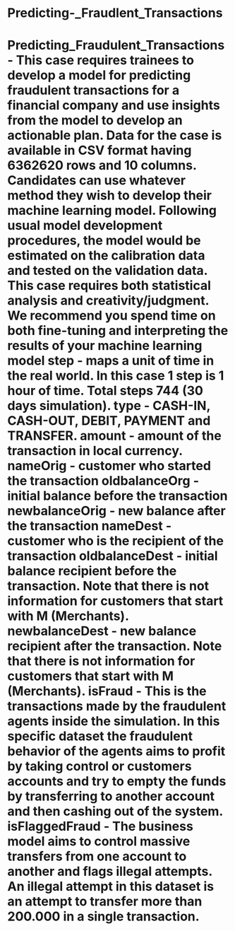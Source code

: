 # Predicting-_Fraudlent_Transactions
# Predicting_Fraudulent_Transactions-  This case requires trainees to develop a model for predicting fraudulent transactions for a  financial company and use insights from the model to develop an actionable plan. Data for the  case is available in CSV format having 6362620 rows and 10 columns. Candidates can use whatever method they wish to develop their machine learning model.  Following usual model development procedures, the model would be estimated on the  calibration data and tested on the validation data. This case requires both statistical analysis and  creativity/judgment. We recommend you spend time on both fine-tuning and interpreting the  results of your machine learning model  step - maps a unit of time in the real world. In this case 1 step is 1 hour of time. Total steps 744 (30 days simulation).  type - CASH-IN, CASH-OUT, DEBIT, PAYMENT and TRANSFER.  amount - amount of the transaction in local currency.  nameOrig - customer who started the transaction  oldbalanceOrg - initial balance before the transaction  newbalanceOrig - new balance after the transaction  nameDest - customer who is the recipient of the transaction  oldbalanceDest - initial balance recipient before the transaction. Note that there is not information for customers that start with M (Merchants).  newbalanceDest - new balance recipient after the transaction. Note that there is not information for customers that start with M (Merchants).  isFraud - This is the transactions made by the fraudulent agents inside the simulation. In this specific dataset the fraudulent behavior of the agents aims to profit by taking control or customers accounts and try to empty the funds by transferring to another account and then cashing out of the system.  isFlaggedFraud - The business model aims to control massive transfers from one account to another and flags illegal attempts. An illegal attempt in this dataset is an attempt to transfer more than 200.000 in a single transaction.
